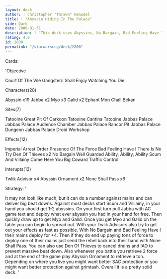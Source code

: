 ```yaml
---
layout: deck
author: ! Christopher "Thrawn" Hanudel
title: ! "Abyssin Hiding In The Palace"
side: Dark
date: 2000-01-31
description: ! "This deck uses Abyssins, No Bargain, Bad Feeling Have I, and None Shall Pass to make the rebels pay lots to deploy and the send them back into their hand.  It also can make huge beat downs."
rating: 4.0
id: 2800
permalink: "/starwarsccg/deck/2800"
---
```

Cards: 

'Objective

Court Of The Vile Gangster/I Shall Enjoy Watching You Die

Characters(28)

Abyssin x19
Jabba x2
Myo x3
Galid x2
Ephant Mon
Chall Bekan

Sites(7)

Tatooine Great Pit Of Carkoon
Tatooine Cantina
Tatooine Jabbas Palace
Jabbas Palace Audience Chamber
Jabbas Palace Rancor Pit
Jabbas Palace Dungeon
Jabbas Palace Droid Workshop

Effects(12)

Imperial Arrest Order
Presence Of The Force
Bad Feeling Have I
There Is No Try
Den Of Thieves x2
No Bargain
Well Guarded
Ability, Ability, Ability
Scum And Villainy
Come Here You Big Coward
Traffic Control

Interupts(12)

Twlik Advisor x4
Abyssin Ornament x2
None Shall Pass x6 '

Strategy: '

It may not look like much, but it can do a number against mains and can deliver big beat downs.	Against most decks start Scum and Villiainy, in your hand you should get 1-2 abyssins.	On your first turn pull Jabba with AC game text and deploy what ever abyssin you had in your hand for free.  Then quickly draw up to get Myo and Galid.  Once you get Myo and Galid on the table you can begin to spread out.  With your Twlik Advisors also try to get out your effects as fast as possible.  With No Bargain and Bad Feeling Have I their mains deploy for +4.  Then if they do end up paying tons of force to deploy one of their mains just send the rebel back into their hand with None Shall Pass.  You can also use Den Of Thieves to cancel drains and IAO to prevent massive beat down.  Also whenever you battle you retrieve 2 force and at the end of the game play Abyssin Ornament to retrieve a ton.  Depending on where you live you might want better SAC protection or you might want better protection against grimtash.  Overall it is a pretty solid deck.
'

